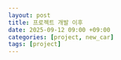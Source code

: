 ```yaml
---
layout: post
title: 프로젝트 개발 이후
date: 2025-09-12 09:00 +09:00
categories: [project, new_car]
tags: [project]
---
```

